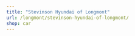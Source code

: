 ```yaml
---
title: "Stevinson Hyundai of Longmont"
url: /longmont/stevinson-hyundai-of-longmont/
shop: car
---
```

